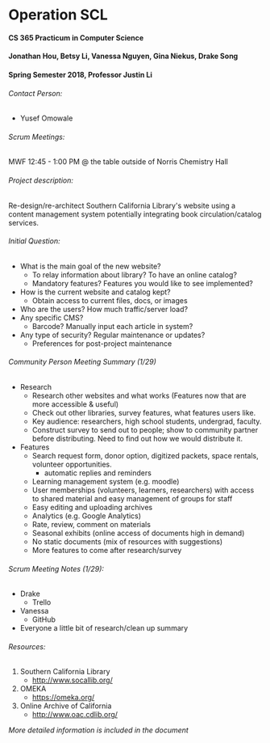 # Operation SCL

#### CS 365 Practicum in Computer Science
#### Jonathan Hou, Betsy Li, Vanessa Nguyen, Gina Niekus, Drake Song
#### Spring Semester 2018, Professor Justin Li

###### Contact Person:
* Yusef Omowale

###### Scrum Meetings:
MWF 12:45 - 1:00 PM @ the table outside of Norris Chemistry Hall

###### Project description:
Re-design/re-architect Southern California Library's website using a content
management system potentially integrating book circulation/catalog services.

###### Initial Question:
* What is the main goal of the new website?
    * To relay information about library? To have an online catalog?
    * Mandatory features? Features you would like to see implemented?
* How is the current website and catalog kept?
    * Obtain access to current files, docs, or images
* Who are the users? How much traffic/server load?
* Any specific CMS?
    * Barcode? Manually input each article in system?
* Any type of security? Regular maintenance or updates?
    * Preferences for post-project maintenance

###### Community Person Meeting Summary (1/29)
* Research
    * Research other websites and what works (Features now that are more
        accessible & useful)
    * Check out other libraries, survey features, what features users like.
    * Key audience: researchers, high school students, undergrad, faculty.
    * Construct survey to send out to people; show to community partner before
    distributing. Need to find out how we would distribute it.
* Features
    * Search request form, donor option, digitized packets,
    space rentals, volunteer opportunities.
        * automatic replies and reminders
    * Learning management system (e.g. moodle)
    * User memberships (volunteers, learners, researchers) with access to shared
    material and easy management of groups for staff
    * Easy editing and uploading archives
    * Analytics (e.g. Google Analytics)
    * Rate, review, comment on materials
    * Seasonal exhibits (online access of documents high in demand)
    * No static documents (mix of resources with suggestions)
    * More features to come after research/survey

###### Scrum Meeting Notes (1/29):
* Drake
    * Trello
* Vanessa
    * GitHub
* Everyone a little bit of research/clean up summary

###### Resources:
1. Southern California Library
    * http://www.socallib.org/
2. OMEKA
    * https://omeka.org/
3. Online Archive of California
    * http://www.oac.cdlib.org/



*More detailed information is included in the document*
